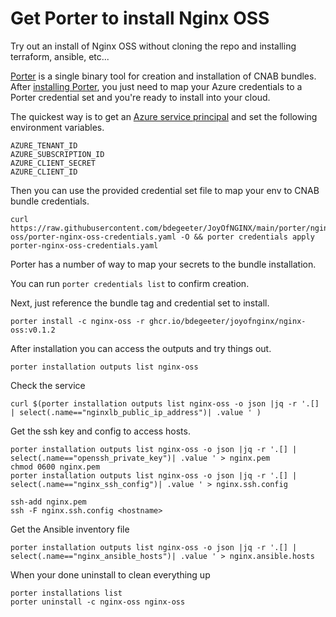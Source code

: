 # Get Porter to install Nginx OSS

Try out an install of Nginx OSS without cloning the repo and installing 
terraform, ansible, etc...

[Porter](https://getporter.org) is a single binary tool for creation and installation of CNAB bundles. 
After [installing Porter](https://getporter.org/install/), you just need to map your Azure credentials to 
a Porter credential set and you're ready to install into your cloud.

The quickest way is to get an [Azure service principal](https://learn.microsoft.com/en-us/cli/azure/ad/sp?view=azure-cli-latest#az-ad-sp-create-for-rbac)
 and set the following environment variables.

```
AZURE_TENANT_ID
AZURE_SUBSCRIPTION_ID
AZURE_CLIENT_SECRET
AZURE_CLIENT_ID
```

Then you can use the provided credential set file to map your env to CNAB bundle
credentials.

```
curl https://raw.githubusercontent.com/bdegeeter/JoyOfNGINX/main/porter/nginx-oss/porter-nginx-oss-credentials.yaml -O && porter credentials apply porter-nginx-oss-credentials.yaml
```

Porter has a number of way to map your secrets to the bundle installation. 

You can run `porter credentials list` to confirm creation.

Next, just reference the bundle tag and credential set to install.

```
porter install -c nginx-oss -r ghcr.io/bdegeeter/joyofnginx/nginx-oss:v0.1.2
```

After installation you can access the outputs and try things out.
```
porter installation outputs list nginx-oss
```

Check the service
```
curl $(porter installation outputs list nginx-oss -o json |jq -r '.[] | select(.name=="nginxlb_public_ip_address")| .value ' )
```

Get the ssh key and config to access hosts.
```
porter installation outputs list nginx-oss -o json |jq -r '.[] | select(.name=="openssh_private_key")| .value ' > nginx.pem
chmod 0600 nginx.pem
porter installation outputs list nginx-oss -o json |jq -r '.[] | select(.name=="nginx_ssh_config")| .value ' > nginx.ssh.config

ssh-add nginx.pem
ssh -F nginx.ssh.config <hostname>
```

Get the Ansible inventory file
```
porter installation outputs list nginx-oss -o json |jq -r '.[] | select(.name=="nginx_ansible_hosts")| .value ' > nginx.ansible.hosts
```

When your done uninstall to clean everything up

```
porter installations list
porter uninstall -c nginx-oss nginx-oss
```
